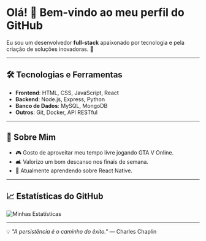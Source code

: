 # Olá! 👋 Bem-vindo ao meu perfil do GitHub

Eu sou um desenvolvedor **full-stack** apaixonado por tecnologia e pela criação de soluções inovadoras. 🚀

---

## 🛠️ Tecnologias e Ferramentas
- **Frontend**: HTML, CSS, JavaScript, React
- **Backend**: Node.js, Express, Python
- **Banco de Dados**: MySQL, MongoDB
- **Outros**: Git, Docker, API RESTful

---

## 📌 Sobre Mim
- 🎮 Gosto de aproveitar meu tempo livre jogando GTA V Online.
- 🛋️ Valorizo um bom descanso nos finais de semana.
- 🌱 Atualmente aprendendo sobre React Native.

---

## 📈 Estatísticas do GitHub
![Minhas Estatísticas](https://github-readme-stats.vercel.app/api?username=EduardoMaltauro&show_icons=true&theme=radical)

---

<!-- ## 🌐 Vamos Conectar? -->
<!-- - [LinkedIn](https://www.linkedin.com/in/EduardoMaltauro/) -->
<!-- - [Portfólio](https://seu-site.com) -->

💡 _"A persistência é o caminho do êxito."_ — Charles Chaplin
